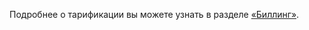 Подробнее о тарификации вы можете узнать в разделе [«Биллинг»](https://mcs.mail.ru/docs/ru/additionals/billing/start/about).
